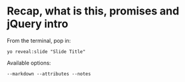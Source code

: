 
# Recap, what is this, promises and jQuery intro

From the terminal, pop in:

  ```yo reveal:slide "Slide Title"```

Available options:

 ```--markdown --attributes --notes```
